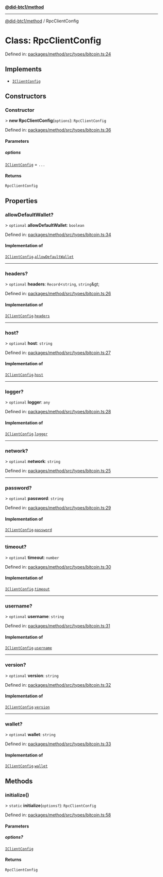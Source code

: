 [**@did-btc1/method**](../README.md)

***

[@did-btc1/method](../globals.md) / RpcClientConfig

# Class: RpcClientConfig

Defined in: [packages/method/src/types/bitcoin.ts:24](https://github.com/dcdpr/did-btc1-js/blob/4ab6f9915d95beed9bc633644c9db1539395f512/packages/method/src/types/bitcoin.ts#L24)

## Implements

- [`IClientConfig`](../interfaces/IClientConfig.md)

## Constructors

### Constructor

&gt; **new RpcClientConfig**(`options`): `RpcClientConfig`

Defined in: [packages/method/src/types/bitcoin.ts:36](https://github.com/dcdpr/did-btc1-js/blob/4ab6f9915d95beed9bc633644c9db1539395f512/packages/method/src/types/bitcoin.ts#L36)

#### Parameters

##### options

[`IClientConfig`](../interfaces/IClientConfig.md) = `...`

#### Returns

`RpcClientConfig`

## Properties

### allowDefaultWallet?

&gt; `optional` **allowDefaultWallet**: `boolean`

Defined in: [packages/method/src/types/bitcoin.ts:34](https://github.com/dcdpr/did-btc1-js/blob/4ab6f9915d95beed9bc633644c9db1539395f512/packages/method/src/types/bitcoin.ts#L34)

#### Implementation of

[`IClientConfig`](../interfaces/IClientConfig.md).[`allowDefaultWallet`](../interfaces/IClientConfig.md#allowdefaultwallet)

***

### headers?

&gt; `optional` **headers**: `Record`\<`string`, `string`\&gt;

Defined in: [packages/method/src/types/bitcoin.ts:26](https://github.com/dcdpr/did-btc1-js/blob/4ab6f9915d95beed9bc633644c9db1539395f512/packages/method/src/types/bitcoin.ts#L26)

#### Implementation of

[`IClientConfig`](../interfaces/IClientConfig.md).[`headers`](../interfaces/IClientConfig.md#headers)

***

### host?

&gt; `optional` **host**: `string`

Defined in: [packages/method/src/types/bitcoin.ts:27](https://github.com/dcdpr/did-btc1-js/blob/4ab6f9915d95beed9bc633644c9db1539395f512/packages/method/src/types/bitcoin.ts#L27)

#### Implementation of

[`IClientConfig`](../interfaces/IClientConfig.md).[`host`](../interfaces/IClientConfig.md#host)

***

### logger?

&gt; `optional` **logger**: `any`

Defined in: [packages/method/src/types/bitcoin.ts:28](https://github.com/dcdpr/did-btc1-js/blob/4ab6f9915d95beed9bc633644c9db1539395f512/packages/method/src/types/bitcoin.ts#L28)

#### Implementation of

[`IClientConfig`](../interfaces/IClientConfig.md).[`logger`](../interfaces/IClientConfig.md#logger)

***

### network?

&gt; `optional` **network**: `string`

Defined in: [packages/method/src/types/bitcoin.ts:25](https://github.com/dcdpr/did-btc1-js/blob/4ab6f9915d95beed9bc633644c9db1539395f512/packages/method/src/types/bitcoin.ts#L25)

***

### password?

&gt; `optional` **password**: `string`

Defined in: [packages/method/src/types/bitcoin.ts:29](https://github.com/dcdpr/did-btc1-js/blob/4ab6f9915d95beed9bc633644c9db1539395f512/packages/method/src/types/bitcoin.ts#L29)

#### Implementation of

[`IClientConfig`](../interfaces/IClientConfig.md).[`password`](../interfaces/IClientConfig.md#password)

***

### timeout?

&gt; `optional` **timeout**: `number`

Defined in: [packages/method/src/types/bitcoin.ts:30](https://github.com/dcdpr/did-btc1-js/blob/4ab6f9915d95beed9bc633644c9db1539395f512/packages/method/src/types/bitcoin.ts#L30)

#### Implementation of

[`IClientConfig`](../interfaces/IClientConfig.md).[`timeout`](../interfaces/IClientConfig.md#timeout)

***

### username?

&gt; `optional` **username**: `string`

Defined in: [packages/method/src/types/bitcoin.ts:31](https://github.com/dcdpr/did-btc1-js/blob/4ab6f9915d95beed9bc633644c9db1539395f512/packages/method/src/types/bitcoin.ts#L31)

#### Implementation of

[`IClientConfig`](../interfaces/IClientConfig.md).[`username`](../interfaces/IClientConfig.md#username)

***

### version?

&gt; `optional` **version**: `string`

Defined in: [packages/method/src/types/bitcoin.ts:32](https://github.com/dcdpr/did-btc1-js/blob/4ab6f9915d95beed9bc633644c9db1539395f512/packages/method/src/types/bitcoin.ts#L32)

#### Implementation of

[`IClientConfig`](../interfaces/IClientConfig.md).[`version`](../interfaces/IClientConfig.md#version)

***

### wallet?

&gt; `optional` **wallet**: `string`

Defined in: [packages/method/src/types/bitcoin.ts:33](https://github.com/dcdpr/did-btc1-js/blob/4ab6f9915d95beed9bc633644c9db1539395f512/packages/method/src/types/bitcoin.ts#L33)

#### Implementation of

[`IClientConfig`](../interfaces/IClientConfig.md).[`wallet`](../interfaces/IClientConfig.md#wallet)

## Methods

### initialize()

&gt; `static` **initialize**(`options?`): `RpcClientConfig`

Defined in: [packages/method/src/types/bitcoin.ts:58](https://github.com/dcdpr/did-btc1-js/blob/4ab6f9915d95beed9bc633644c9db1539395f512/packages/method/src/types/bitcoin.ts#L58)

#### Parameters

##### options?

[`IClientConfig`](../interfaces/IClientConfig.md)

#### Returns

`RpcClientConfig`
